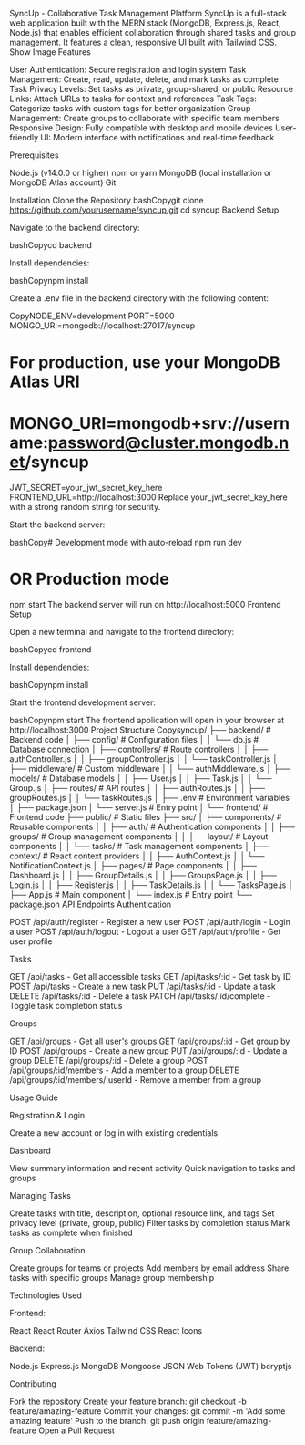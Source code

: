 SyncUp - Collaborative Task Management Platform
SyncUp is a full-stack web application built with the MERN stack (MongoDB, Express.js, React, Node.js) that enables efficient collaboration through shared tasks and group management. It features a clean, responsive UI built with Tailwind CSS.
Show Image
Features

User Authentication: Secure registration and login system
Task Management: Create, read, update, delete, and mark tasks as complete
Task Privacy Levels: Set tasks as private, group-shared, or public
Resource Links: Attach URLs to tasks for context and references
Task Tags: Categorize tasks with custom tags for better organization
Group Management: Create groups to collaborate with specific team members
Responsive Design: Fully compatible with desktop and mobile devices
User-friendly UI: Modern interface with notifications and real-time feedback

Prerequisites

Node.js (v14.0.0 or higher)
npm or yarn
MongoDB (local installation or MongoDB Atlas account)
Git

Installation
Clone the Repository
bashCopygit clone https://github.com/yourusername/syncup.git
cd syncup
Backend Setup

Navigate to the backend directory:

bashCopycd backend

Install dependencies:

bashCopynpm install

Create a .env file in the backend directory with the following content:

CopyNODE_ENV=development
PORT=5000
MONGO_URI=mongodb://localhost:27017/syncup
# For production, use your MongoDB Atlas URI
# MONGO_URI=mongodb+srv://username:password@cluster.mongodb.net/syncup
JWT_SECRET=your_jwt_secret_key_here
FRONTEND_URL=http://localhost:3000
Replace your_jwt_secret_key_here with a strong random string for security.

Start the backend server:

bashCopy# Development mode with auto-reload
npm run dev

# OR Production mode
npm start
The backend server will run on http://localhost:5000
Frontend Setup

Open a new terminal and navigate to the frontend directory:

bashCopycd frontend

Install dependencies:

bashCopynpm install

Start the frontend development server:

bashCopynpm start
The frontend application will open in your browser at http://localhost:3000
Project Structure
Copysyncup/
├── backend/                  # Backend code
│   ├── config/               # Configuration files
│   │   └── db.js             # Database connection
│   ├── controllers/          # Route controllers
│   │   ├── authController.js
│   │   ├── groupController.js
│   │   └── taskController.js
│   ├── middleware/           # Custom middleware
│   │   └── authMiddleware.js
│   ├── models/               # Database models
│   │   ├── User.js
│   │   ├── Task.js
│   │   └── Group.js
│   ├── routes/               # API routes
│   │   ├── authRoutes.js
│   │   ├── groupRoutes.js
│   │   └── taskRoutes.js
│   ├── .env                  # Environment variables
│   ├── package.json
│   └── server.js             # Entry point
│
└── frontend/                 # Frontend code
    ├── public/               # Static files
    ├── src/
    │   ├── components/       # Reusable components
    │   │   ├── auth/         # Authentication components
    │   │   ├── groups/       # Group management components
    │   │   ├── layout/       # Layout components
    │   │   └── tasks/        # Task management components
    │   ├── context/          # React context providers
    │   │   ├── AuthContext.js
    │   │   └── NotificationContext.js
    │   ├── pages/            # Page components
    │   │   ├── Dashboard.js
    │   │   ├── GroupDetails.js
    │   │   ├── GroupsPage.js
    │   │   ├── Login.js
    │   │   ├── Register.js
    │   │   ├── TaskDetails.js
    │   │   └── TasksPage.js
    │   ├── App.js            # Main component
    │   └── index.js          # Entry point
    └── package.json
API Endpoints
Authentication

POST /api/auth/register - Register a new user
POST /api/auth/login - Login a user
POST /api/auth/logout - Logout a user
GET /api/auth/profile - Get user profile

Tasks

GET /api/tasks - Get all accessible tasks
GET /api/tasks/:id - Get task by ID
POST /api/tasks - Create a new task
PUT /api/tasks/:id - Update a task
DELETE /api/tasks/:id - Delete a task
PATCH /api/tasks/:id/complete - Toggle task completion status

Groups

GET /api/groups - Get all user's groups
GET /api/groups/:id - Get group by ID
POST /api/groups - Create a new group
PUT /api/groups/:id - Update a group
DELETE /api/groups/:id - Delete a group
POST /api/groups/:id/members - Add a member to a group
DELETE /api/groups/:id/members/:userId - Remove a member from a group

Usage Guide

Registration & Login

Create a new account or log in with existing credentials


Dashboard

View summary information and recent activity
Quick navigation to tasks and groups


Managing Tasks

Create tasks with title, description, optional resource link, and tags
Set privacy level (private, group, public)
Filter tasks by completion status
Mark tasks as complete when finished


Group Collaboration

Create groups for teams or projects
Add members by email address
Share tasks with specific groups
Manage group membership



Technologies Used

Frontend:

React
React Router
Axios
Tailwind CSS
React Icons


Backend:

Node.js
Express.js
MongoDB
Mongoose
JSON Web Tokens (JWT)
bcryptjs



Contributing

Fork the repository
Create your feature branch: git checkout -b feature/amazing-feature
Commit your changes: git commit -m 'Add some amazing feature'
Push to the branch: git push origin feature/amazing-feature
Open a Pull Request

